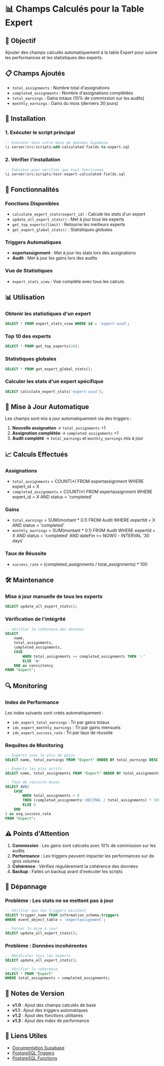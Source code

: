 # 📊 Champs Calculés pour la Table Expert

## 🎯 Objectif

Ajouter des champs calculés automatiquement à la table Expert pour suivre les performances et les statistiques des experts.

## 📋 Champs Ajoutés

- `total_assignments` : Nombre total d'assignations
- `completed_assignments` : Nombre d'assignations complétées
- `total_earnings` : Gains totaux (10% de commission sur les audits)
- `monthly_earnings` : Gains du mois (derniers 30 jours)

## 🚀 Installation

### 1. Exécuter le script principal

```sql
-- Exécuter dans votre base de données Supabase
\i server/src/scripts/add-calculated-fields-to-expert.sql
```

### 2. Vérifier l'installation

```sql
-- Exécuter pour vérifier que tout fonctionne
\i server/src/scripts/test-expert-calculated-fields.sql
```

## 🔧 Fonctionnalités

### Fonctions Disponibles

- `calculate_expert_stats(expert_id)` : Calcule les stats d'un expert
- `update_all_expert_stats()` : Met à jour tous les experts
- `get_top_experts(limit)` : Retourne les meilleurs experts
- `get_expert_global_stats()` : Statistiques globales

### Triggers Automatiques

- **expertassignment** : Met à jour les stats lors des assignations
- **Audit** : Met à jour les gains lors des audits

### Vue de Statistiques

- `expert_stats_view` : Vue complète avec tous les calculs

## 📊 Utilisation

### Obtenir les statistiques d'un expert

```sql
SELECT * FROM expert_stats_view WHERE id = 'expert-uuid';
```

### Top 10 des experts

```sql
SELECT * FROM get_top_experts(10);
```

### Statistiques globales

```sql
SELECT * FROM get_expert_global_stats();
```

### Calculer les stats d'un expert spécifique

```sql
SELECT calculate_expert_stats('expert-uuid');
```

## 🔄 Mise à Jour Automatique

Les champs sont mis à jour automatiquement via des triggers :

1. **Nouvelle assignation** → `total_assignments` +1
2. **Assignation complétée** → `completed_assignments` +1
3. **Audit complété** → `total_earnings` et `monthly_earnings` mis à jour

## 📈 Calculs Effectués

### Assignations
- `total_assignments` = COUNT(*) FROM expertassignment WHERE expert_id = X
- `completed_assignments` = COUNT(*) FROM expertassignment WHERE expert_id = X AND status = 'completed'

### Gains
- `total_earnings` = SUM(montant * 0.1) FROM Audit WHERE expertId = X AND status = 'completed'
- `monthly_earnings` = SUM(montant * 0.1) FROM Audit WHERE expertId = X AND status = 'completed' AND dateFin >= NOW() - INTERVAL '30 days'

### Taux de Réussite
- `success_rate` = (completed_assignments / total_assignments) * 100

## 🛠️ Maintenance

### Mise à jour manuelle de tous les experts

```sql
SELECT update_all_expert_stats();
```

### Vérification de l'intégrité

```sql
-- Vérifier la cohérence des données
SELECT 
    name,
    total_assignments,
    completed_assignments,
    CASE 
        WHEN total_assignments >= completed_assignments THEN '✅'
        ELSE '❌'
    END as consistency
FROM "Expert";
```

## 🔍 Monitoring

### Index de Performance

Les index suivants sont créés automatiquement :

- `idx_expert_total_earnings` : Tri par gains totaux
- `idx_expert_monthly_earnings` : Tri par gains mensuels
- `idx_expert_success_rate` : Tri par taux de réussite

### Requêtes de Monitoring

```sql
-- Experts avec le plus de gains
SELECT name, total_earnings FROM "Expert" ORDER BY total_earnings DESC LIMIT 10;

-- Experts les plus actifs
SELECT name, total_assignments FROM "Expert" ORDER BY total_assignments DESC LIMIT 10;

-- Taux de réussite moyen
SELECT AVG(
    CASE 
        WHEN total_assignments > 0 
        THEN (completed_assignments::DECIMAL / total_assignments) * 100
        ELSE 0 
    END
) as avg_success_rate
FROM "Expert";
```

## ⚠️ Points d'Attention

1. **Commission** : Les gains sont calculés avec 10% de commission sur les audits
2. **Performance** : Les triggers peuvent impacter les performances sur de gros volumes
3. **Cohérence** : Vérifiez régulièrement la cohérence des données
4. **Backup** : Faites un backup avant d'exécuter les scripts

## 🐛 Dépannage

### Problème : Les stats ne se mettent pas à jour

```sql
-- Vérifier que les triggers existent
SELECT trigger_name FROM information_schema.triggers 
WHERE event_object_table = 'expertassignment';

-- Forcer la mise à jour
SELECT update_all_expert_stats();
```

### Problème : Données incohérentes

```sql
-- Recalculer tous les experts
SELECT update_all_expert_stats();

-- Vérifier la cohérence
SELECT * FROM "Expert" 
WHERE total_assignments < completed_assignments;
```

## 📝 Notes de Version

- **v1.0** : Ajout des champs calculés de base
- **v1.1** : Ajout des triggers automatiques
- **v1.2** : Ajout des fonctions utilitaires
- **v1.3** : Ajout des index de performance

## 🔗 Liens Utiles

- [Documentation Supabase](https://supabase.com/docs)
- [PostgreSQL Triggers](https://www.postgresql.org/docs/current/triggers.html)
- [PostgreSQL Functions](https://www.postgresql.org/docs/current/functions.html) 